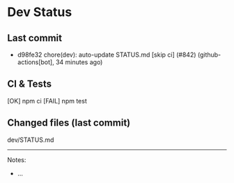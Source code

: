 # Dev Status

## Last commit
- d98fe32 chore(dev): auto-update STATUS.md [skip ci] (#842) (github-actions[bot], 34 minutes ago)
## CI & Tests
[OK] npm ci
[FAIL] npm test

## Changed files (last commit)
dev/STATUS.md

---
Notes:
- ...

